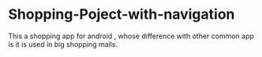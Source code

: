 # Shopping-Poject-with-navigation
This a shopping app for android , whose difference with other common app is it is used in big shopping malls.

